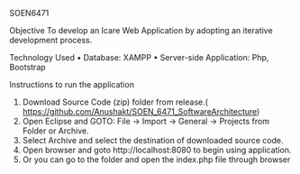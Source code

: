 SOEN6471

Objective
To develop an Icare Web Application by adopting an iterative development process.

Technology Used
•	Database: XAMPP
•	Server-side Application: Php, Bootstrap

Instructions to run the application

1.	Download Source Code (zip) folder from release.( https://github.com/Anushakt/SOEN_6471_SoftwareArchitecture)
2.	Open Eclipse and GOTO: File -> Import -> General -> Projects from Folder or Archive.
3.	Select Archive and select the destination of downloaded source code.
4.	Open browser and goto http://localhost:8080 to begin using application.
5.	Or you can go to the folder and open the index.php file through browser
